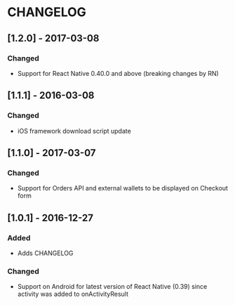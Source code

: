 # CHANGELOG

## [1.2.0] - 2017-03-08
### Changed
- Support for React Native 0.40.0 and above (breaking changes by RN)

## [1.1.1] - 2016-03-08
### Changed
- iOS framework download script update

## [1.1.0] - 2017-03-07
### Changed
- Support for Orders API and external wallets to be displayed on Checkout form

## [1.0.1] - 2016-12-27
### Added
- Adds CHANGELOG

### Changed
- Support on Android for latest version of React Native (0.39) since activity was added to onActivityResult
